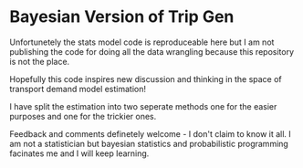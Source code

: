 # Bayesian Version of Trip Gen

Unfortunetely the stats model code is reproduceable here but I am not publishing the code for doing all the data wrangling because this repository is not the place.

Hopefully this code inspires new discussion and thinking in the space of transport demand model estimation!

I have split the estimation into two seperate methods one for the easier purposes and one for the trickier ones.

Feedback and comments definetely welcome - I don't claim to know it all. I am not a statistician but bayesian statistics and probabilistic programming facinates me and I will keep learning.  